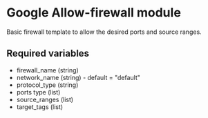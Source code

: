 # Google Allow-firewall module

Basic firewall template to allow the desired ports and source ranges.

## Required variables

  - firewall_name (string)
  - network_name (string) - default = "default"
  - protocol_type (string)
  - ports type (list)
  - source_ranges (list)
  - target_tags (list)